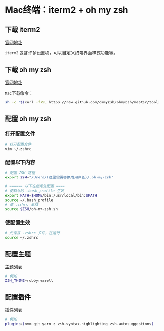 # Mac终端：iterm2 + oh my zsh

## 下载 iterm2

[官网地址](https://iterm2.com/)

`iterm2` 包含许多设置项，可以自定义终端界面样式功能等。

## 下载 oh my zsh

[官网地址](https://ohmyz.sh/)

`Mac`下载命令：

```bash
sh -c "$(curl -fsSL https://raw.github.com/ohmyzsh/ohmyzsh/master/tools/install.sh)"
```

## 配置 oh my zsh

### 打开配置文件

```bash
# 打开配置文件
vim ~/.zshrc
```

### 配置以下内容

```bash
# 配置 ZSH 路径
export ZSH="/Users/(这里需要替换成用户名)/.oh-my-zsh"

# ====== 以下在结尾处配置 ====
# 使默认的 .bash_profile 生效
export PATH=$HOME/bin:/usr/local/bin:$PATH
source ~/.bash_profile
# 使 .zshrc 生效
source $ZSH/oh-my-zsh.sh
```

### 使配置生效

```bash
# 先保存 .zshrc 文件，在运行
source ~/.zshrc
```

## 配置主题

[主题列表](https://github.com/ohmyzsh/ohmyzsh/wiki/Themes)

```bash
# 例如
ZSH_THEME=robbyrussell
```

## 配置插件

[插件列表](https://github.com/ohmyzsh/ohmyzsh/wiki/Plugins)

```bash
# 例如
plugins=(nvm git yarn z zsh-syntax-highlighting zsh-autosuggestions)
```
